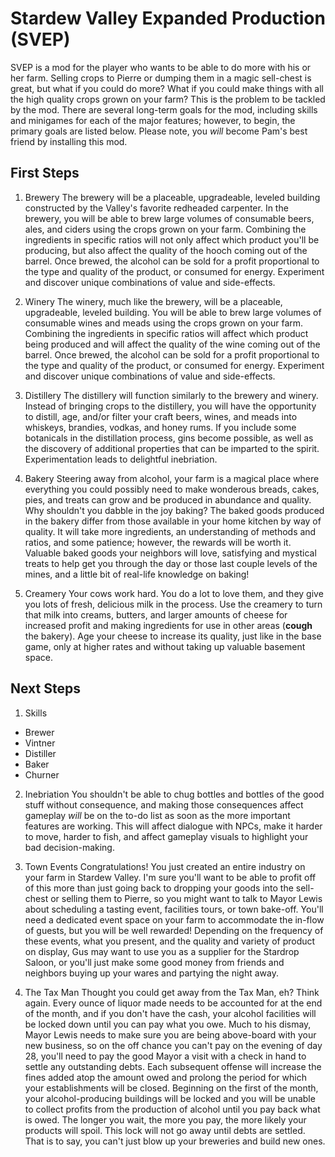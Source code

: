 # Stardew Valley Expanded Production (SVEP)
SVEP is a mod for the player who wants to be able to do more with his or her
farm.  Selling crops to Pierre or dumping them in a magic sell-chest is great,
but what if you could do more?  What if you could make things with all the
high quality crops grown on your farm?  This is the problem to be tackled by
the mod.  There are several long-term goals for the mod, including skills and
minigames for each of the major features; however, to begin, the primary goals
are listed below.  Please note, you _will_ become Pam's best friend by 
installing this mod.

## First Steps

1. Brewery
  The brewery will be a placeable, upgradeable, leveled building constructed
by the Valley's favorite redheaded carpenter.  In the brewery, you will be able
to brew large volumes of consumable beers, ales, and ciders using the crops
grown on your farm.  Combining the ingredients in specific ratios will not only
affect which product you'll be producing, but also affect the quality of the
hooch coming out of the barrel.  Once brewed, the alcohol can be sold for a 
profit proportional to the type and quality of the product, or consumed for
energy.  Experiment and discover unique combinations of value and side-effects.

2. Winery
  The winery, much like the brewery, will be a placeable, upgradeable, leveled
building.  You will be able to brew large volumes of consumable wines and meads
using the crops grown on your farm.  Combining the ingredients in specific 
ratios will affect which product being produced and will affect the quality of
the wine coming out of the barrel.  Once brewed, the alcohol can be sold for a 
profit proportional to the type and quality of the product, or consumed for
energy.  Experiment and discover unique combinations of value and side-effects.

3. Distillery
  The distillery will function similarly to the brewery and winery.  Instead
of bringing crops to the distillery, you will have the opportunity to distill,
age, and/or filter your craft beers, wines, and meads into whiskeys, brandies, 
vodkas, and honey rums.  If you include some botanicals in the distillation 
process, gins become possible, as well as the discovery of additional
properties that can be imparted to the spirit.  Experimentation leads to 
delightful inebriation.

4. Bakery
  Steering away from alcohol, your farm is a magical place where everything
you could possibly need to make wonderous breads, cakes, pies, and treats can
grow and be produced in abundance and quality.  Why shouldn't you dabble in 
the joy baking?  The baked goods produced in the bakery differ from those 
available in your home kitchen by way of quality.  It will take more 
ingredients, an understanding of methods and ratios, and some patience; 
however, the rewards will be worth it.  Valuable baked goods your neighbors
will love, satisfying and mystical treats to help get you through the day or
those last couple levels of the mines, and a little bit of real-life knowledge
on baking!

5. Creamery
  Your cows work hard.  You do a lot to love them, and they give you lots of 
fresh, delicious milk in the process.  Use the creamery to turn that milk into
creams, butters, and larger amounts of cheese for increased profit and making
ingredients for use in other areas (**cough** the bakery).  Age your cheese to
increase its quality, just like in the base game, only at higher rates and 
without taking up valuable basement space.

## Next Steps

1. Skills
  - Brewer
  - Vintner
  - Distiller
  - Baker
  - Churner

2. Inebriation
  You shouldn't be able to chug bottles and bottles of the good stuff without
consequence, and making those consequences affect gameplay _will_ be on the 
to-do list as soon as the more important features are working.  This will 
affect dialogue with NPCs, make it harder to move, harder to fish, and affect 
gameplay visuals to highlight your bad decision-making.

3. Town Events
  Congratulations!  You just created an entire industry on your farm in Stardew
Valley.  I'm sure you'll want to be able to profit off of this more than just
going back to dropping your goods into the sell-chest or selling them to 
Pierre, so you might want to talk to Mayor Lewis about scheduling a tasting 
event, facilities tours, or town bake-off.  You'll need a dedicated event space
on your farm to accommodate the in-flow of guests, but you will be well
rewarded!  Depending on the frequency of these events, what you present, and 
the quality and variety of product on display, Gus may want to use you as a 
supplier for the Stardrop Saloon, or you'll just make some good money from 
friends and neighbors buying up your wares and partying the night away.

4. The Tax Man
  Thought you could get away from the Tax Man, eh?  Think again.  Every ounce
of liquor made needs to be accounted for at the end of the month, and if you
don't have the cash, your alcohol facilities will be locked down until you can
pay what you owe.  Much to his dismay, Mayor Lewis needs to make sure you are
being above-board with your new business, so on the off chance you can't pay
on the evening of day 28, you'll need to pay the good Mayor a visit with a 
check in hand to settle any outstanding debts.  Each subsequent offense will
increase the fines added atop the amount owed and prolong the period for which 
your establishments will be closed.  Beginning on the first of the month, your 
alcohol-producing buildings will be locked and you will be unable to collect
profits from the production of alcohol until you pay back what is owed.  The
longer you wait, the more you pay, the more likely your products will spoil.
This lock will not go away until debts are settled.  That is to say, you can't 
just blow up your breweries and build new ones.
